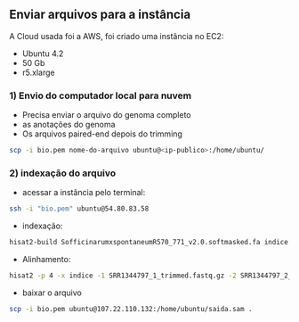 ## Enviar arquivos para a instância 

A Cloud usada foi a AWS, foi criado uma instância no EC2:
  - Ubuntu 4.2
  - 50 Gb
  - r5.xlarge

### 1) Envio do computador local para nuvem 
- Precisa enviar o arquivo do genoma completo
- as anotações do genoma 
- Os arquivos paired-end depois do trimming

```bash
scp -i bio.pem nome-do-arquivo ubuntu@<ip-publico>:/home/ubuntu/
```

### 2) indexação do arquivo 

- acessar a instância pelo terminal:

```bash
ssh -i "bio.pem" ubuntu@54.80.83.58
```
- indexação:

```bash
hisat2-build SofficinarumxspontaneumR570_771_v2.0.softmasked.fa indice
```
- Alinhamento:

```bash
hisat2 -p 4 -x indice -1 SRR1344797_1_trimmed.fastq.gz -2 SRR1344797_2_trimmed.fastq.gz -S saida.sam
``` 

- baixar o arquivo
```bash
scp -i bio.pem ubuntu@107.22.110.132:/home/ubuntu/saida.sam .
```
  

